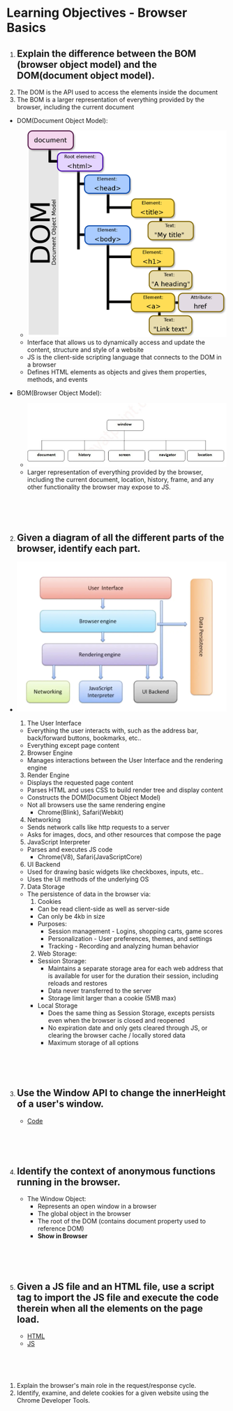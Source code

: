 # Learning Objectives -  Browser Basics

1. ## Explain the difference between the BOM (browser object model) and the DOM(document object model).
  1. The DOM is the API used to access the elements inside the document
  2. The BOM is a larger representation of everything provided by the browser, including the current document
  
  - DOM(Document Object Model):
    - ![dom-example](../images/dom-example.png)
    - Interface that allows us to dynamically access and update the content, structure and style of a website
    - JS is the client-side scripting language that connects to the DOM in a browser
    - Defines HTML elements as objects and gives them properties, methods, and events
  
  - BOM(Browser Object Model):
    - ![bom-example](../images/bom-example.jpg)
    - Larger representation of everything provided by the browser, including the current document, location, history, frame, and any other functionality the browser may expose to JS. 
<br>
<br>
<br>

2. ## Given a diagram of all the different parts of the browser, identify each part.
  - ![browser-diagram](../images/browser-diagram.png)
 
    1. The User Interface
      - Everything the user interacts with, such as the address bar, back/forward buttons, bookmarks, etc..
      - Everything except page content
  
    2. Browser Engine
      - Manages interactions between the User Interface and the rendering engine
   
    3. Render Engine
      - Displays the requested page content
      - Parses HTML and uses CSS to build render tree and display content
      - Constructs the DOM(Document Object Model)
      - Not all browsers use the same rendering engine
        - Chrome(Blink), Safari(Webkit)

    4. Networking
      - Sends network calls like http requests to a server
      - Asks for images, docs, and other resources that compose the page

    5. JavaScript Interpreter
      - Parses and executes JS code
        - Chrome(V8), Safari(JavaScriptCore)

    6. UI Backend
      - Used for drawing basic widgets like checkboxes, inputs, etc..
      - Uses the UI methods of the underlying OS

    7. Data Storage
      - The persistence of data in the browser via:
         1. Cookies
           - Can be read client-side as well as server-side
           - Can only be 4kb in size
           - Purposes:
             - Session management - Logins, shopping carts, game scores
             - Personalization - User preferences, themes, and settings
             - Tracking - Recording and analyzing human behavior
         2. Web Storage:
           - Session Storage:
             - Maintains a separate storage area for each web address that is available for user for the duration their session, including reloads and restores
             - Data never transferred to the server
             - Storage limit larger than a cookie (5MB max)
           - Local Storage
             - Does the same thing as Session Storage, excepts persists even when the browser is closed and reopened
             - No expiration date and only gets cleared through JS, or clearing the browser cache / locally stored data
             - Maximum storage of all options
<br>
<br>
<br>

3. ## Use the Window API to change the innerHeight of a user's window.
   - [Code](./window-lo-3.js)
<br>
<br>
<br>

4. ## Identify the context of anonymous functions running in the browser.
    - The Window Object:
      - Represents an open window in a browser
      - The global object in the browser
      - The root of the DOM (contains document property used to reference DOM)
      - **Show in Browser**
<br>
<br>
<br>
 

5. ## Given a JS file and an HTML file, use a script tag to import the JS file and execute the code therein when all the elements on the page load.
   - [HTML](./import-loading-lo-5.js/index.html)
   - [JS](./import-loading-lo-5.js/index.js)

<br>
<br>
<br>
 

1. Explain the browser's main role in the request/response cycle.
2. Identify, examine, and delete cookies for a given website using the Chrome Developer Tools.
